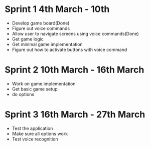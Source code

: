 # Sprint 1 4th March - 10th
+ Develop game board(Done)
+ Figure out voice commands
+ Allow user to navigate screens using voice commands(Done)
+ Get game logic
+ Get minimal game implementation
+ Figure out how to activate buttons with voice command
# Sprint 2 10th March - 16th March
+ Work on game implementation
+ Get basic game setup
+ do options
# Sprint 3 16th March - 27th March
+ Test the application
+ Make sure all options work
+ Test voice recognition
